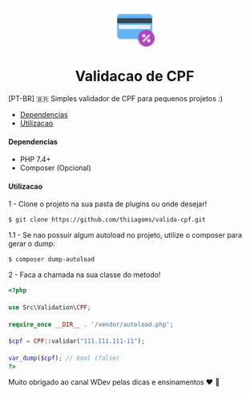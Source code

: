 <p align="center">
  <a href="https://github.com/thiiagoms/valida-cpf">
    <img src="assets/card.png" alt="Logo" width="80" height="80">
  </a>
     <h1 align="center">Validacao de CPF</h1>
</p>

[PT-BR] 🇧🇷
Simples validador de CPF para pequenos projetos :) 

- [Dependencias](#Dependencias)
- [Utilizacao](#Utilizacao)

#### Dependencias

- PHP 7.4+
- Composer (Opcional)

#### Utilizacao

1 - Clone o projeto na sua pasta de plugins ou onde desejar!
```bash
$ git clone https://github.com/thiiagoms/valida-cpf.git
```

1.1 - Se nao possuir algum autoload no projeto, utilize o composer para gerar o dump:
```bash
$ composer dump-autoload
```

2 - Faca a chamada na sua classe do metodo!

```php
<?php

use Src\Validation\CPF;

require_once __DIR__ . '/vendor/autoload.php';

$cpf = CPF::validar("111.111.111-11");

var_dump($cpf); // bool (false)
?>
```

Muito obrigado ao canal WDev pelas dicas e ensinamentos :heart: :elephant:
